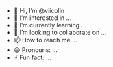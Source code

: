 - 👋 Hi, I’m @viicolin
- 👀 I’m interested in ...
- 🌱 I’m currently learning ...
- 💞️ I’m looking to collaborate on ...
- 📫 How to reach me ...
- 😄 Pronouns: ...
- ⚡ Fun fact: ...

<!---
viicolin/viicolin is a ✨ special ✨ repository because its `README.md` (this file) appears on your GitHub profile.
You can click the Preview link to take a look at your changes.
--->
